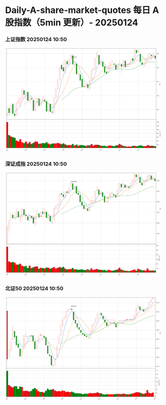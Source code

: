 
# Daily-A-share-market-quotes 每日 A 股指数（5min 更新）- 20250124

### 上证指数 20250124 10:50
![](./fig/2025/1/20250124-sh000001.png)

### 深证成指 20250124 10:50
![](./fig/2025/1/20250124-sz399001.png)

### 北证50 20250124 10:50
![](./fig/2025/1/20250124-bj899050.png)
